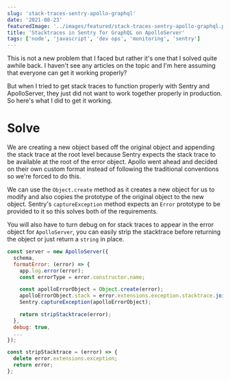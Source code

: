 ```yaml
---
slug: 'stack-traces-sentry-apollo-graphql'
date: '2021-08-23'
featuredImage: '../images/featured/stack-traces-sentry-apollo-graphql.png'
title: 'Stacktraces in Sentry for GraphQL on ApolloServer'
tags: ['node', 'javascript', 'dev ops', 'monitoring', 'sentry']
---
```


This is not a new problem that I faced but rather it's one that I solved quite awhile back. I haven't see any articles on the topic and I'm here assuming that everyone can get it working properly?

But when I tried to get stack traces to function properly with Sentry and ApolloServer, they just did not want to work together properly in production. So here's what I did to get it working.

# Solve

We are creating a new object based off the original object and appending the stack trace at the root level because Sentry expects the stack trace to be available at the root of the error object.
Apollo went ahead and decided on their own custom format instead of following the traditional conventions so we're forced to do this.

We can use the `Object.create` method as it creates a new object for us to modify and also copies the prototype of the original object to the new object. Sentry's `captureException` method expects an `Error` prototype to be provided to it so this solves both of the requirements.

You will also have to turn debug on for stack traces to appear in the error object for `ApolloServer`, you can easily strip the stacktrace before returning the object or just return a `string` in place.

```javascript
const server = new ApolloServer({
  schema,
  formatError: (error) => {
    app.log.error(error);
    const errorType = error.constructor.name;

    const apolloErrorObject = Object.create(error);
    apolloErrorObject.stack = error.extensions.exception.stacktrace.join('\n');
    Sentry.captureException(apolloErrorObject);

    return stripStacktrace(error);
  },
  debug: true,
  ...
});

const stripStacktrace = (error) => {
  delete error.extensions.exception;
  return error;
};
```
